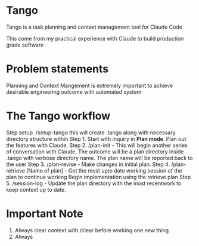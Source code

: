 # Tango
Tango is a task planning and context management tool for Claude Code

This come from my practical experience with Claude to build production grade software

# Problem statements
Planning and Context Mangement is extremely important to achieve desirable engineering outcome with automated system

# The Tango workflow 

Step setup. /setup-tango this will create .tango along with necessary directory structure within
Step 1. Start with inquiry in **Plan mode**. Plan out the features with Claude.
Step 2. /plan-init - This will begin another series of conversation with Claude. The outcome will be a plan directory inside .tango with verbose directory name. The plan name will be reported back to the user
Step 3. /plan-revise - Make changes in initial plan.
Step 4. /plan-retrieve [Name of plan] - Get the most upto date working session of the plan to continue working
Begin implementation using the retrieve plan
Step 5. /session-log - Update the plan directory with the most recentwork to keep context up to date.

# Important Note 
1. Always clear context with /clear before working one new thing
2. Always 
